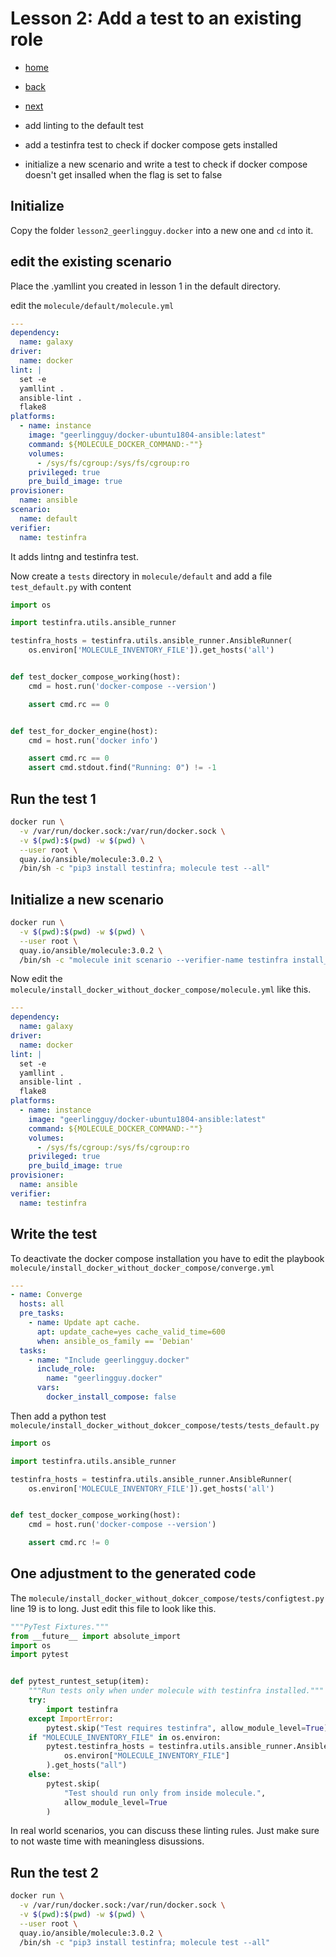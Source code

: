 # Lesson 2: Add a test to an existing role

* [home](./README.md)
* [back](./LESSON1.md)
* [next](./LESSON3.md)

* add linting to the default test
* add a testinfra test to check if docker compose gets installed
* initialize a new scenario and write a test to check if docker compose doesn't get insalled when the flag is set to false

## Initialize

Copy the folder `lesson2_geerlingguy.docker` into a new one and `cd` into it.

## edit the existing scenario

Place the .yamllint you created in lesson 1 in the default directory.

edit the `molecule/default/molecule.yml`

```yaml
---
dependency:
  name: galaxy
driver:
  name: docker
lint: |
  set -e
  yamllint .
  ansible-lint .
  flake8
platforms:
  - name: instance
    image: "geerlingguy/docker-ubuntu1804-ansible:latest"
    command: ${MOLECULE_DOCKER_COMMAND:-""}
    volumes:
      - /sys/fs/cgroup:/sys/fs/cgroup:ro
    privileged: true
    pre_build_image: true
provisioner:
  name: ansible
scenario:
  name: default
verifier:
  name: testinfra
```

It adds lintng and testinfra test.

Now create a `tests` directory in `molecule/default` and add a file `test_default.py` with content

```python
import os

import testinfra.utils.ansible_runner

testinfra_hosts = testinfra.utils.ansible_runner.AnsibleRunner(
    os.environ['MOLECULE_INVENTORY_FILE']).get_hosts('all')


def test_docker_compose_working(host):
    cmd = host.run('docker-compose --version')

    assert cmd.rc == 0


def test_for_docker_engine(host):
    cmd = host.run('docker info')

    assert cmd.rc == 0
    assert cmd.stdout.find("Running: 0") != -1
```

## Run the test 1

```bash
docker run \
  -v /var/run/docker.sock:/var/run/docker.sock \
  -v $(pwd):$(pwd) -w $(pwd) \
  --user root \
  quay.io/ansible/molecule:3.0.2 \
  /bin/sh -c "pip3 install testinfra; molecule test --all"
```

## Initialize a new scenario

```bash
docker run \
  -v $(pwd):$(pwd) -w $(pwd) \
  --user root \
  quay.io/ansible/molecule:3.0.2 \
  /bin/sh -c "molecule init scenario --verifier-name testinfra install_docker_without_docker_compose"
```

Now edit the `molecule/install_docker_without_docker_compose/molecule.yml` like this.

```yaml
---
dependency:
  name: galaxy
driver:
  name: docker
lint: |
  set -e
  yamllint .
  ansible-lint .
  flake8
platforms:
  - name: instance
    image: "geerlingguy/docker-ubuntu1804-ansible:latest"
    command: ${MOLECULE_DOCKER_COMMAND:-""}
    volumes:
      - /sys/fs/cgroup:/sys/fs/cgroup:ro
    privileged: true
    pre_build_image: true
provisioner:
  name: ansible
verifier:
  name: testinfra
```

## Write the test

To deactivate the docker compose installation you have to edit the playbook `molecule/install_docker_without_docker_compose/converge.yml`

```yaml
---
- name: Converge
  hosts: all
  pre_tasks:
    - name: Update apt cache.
      apt: update_cache=yes cache_valid_time=600
      when: ansible_os_family == 'Debian'
  tasks:
    - name: "Include geerlingguy.docker"
      include_role:
        name: "geerlingguy.docker"
      vars:
        docker_install_compose: false
```

Then add a python test `molecule/install_docker_without_dokcer_compose/tests/tests_default.py`

```python
import os

import testinfra.utils.ansible_runner

testinfra_hosts = testinfra.utils.ansible_runner.AnsibleRunner(
    os.environ['MOLECULE_INVENTORY_FILE']).get_hosts('all')


def test_docker_compose_working(host):
    cmd = host.run('docker-compose --version')

    assert cmd.rc != 0
```

## One adjustment to the generated code

The `molecule/install_docker_without_dokcer_compose/tests/configtest.py` line 19 is to long.
Just edit this file to look like this.

```python
"""PyTest Fixtures."""
from __future__ import absolute_import
import os
import pytest


def pytest_runtest_setup(item):
    """Run tests only when under molecule with testinfra installed."""
    try:
        import testinfra
    except ImportError:
        pytest.skip("Test requires testinfra", allow_module_level=True)
    if "MOLECULE_INVENTORY_FILE" in os.environ:
        pytest.testinfra_hosts = testinfra.utils.ansible_runner.AnsibleRunner(
            os.environ["MOLECULE_INVENTORY_FILE"]
        ).get_hosts("all")
    else:
        pytest.skip(
            "Test should run only from inside molecule.",
            allow_module_level=True
        )
```

In real world scenarios, you can discuss these linting rules. Just make sure to not waste time with meaningless disussions.

## Run the test 2

```bash
docker run \
  -v /var/run/docker.sock:/var/run/docker.sock \
  -v $(pwd):$(pwd) -w $(pwd) \
  --user root \
  quay.io/ansible/molecule:3.0.2 \
  /bin/sh -c "pip3 install testinfra; molecule test --all"
```
